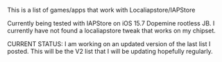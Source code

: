 This is a list of games/apps that work with Localiapstore/IAPStore

Currently being tested with IAPStore on iOS 15.7 Dopemine rootless JB. I currently have not found a localiapstore tweak that works on my chipset.

CURRENT STATUS: I am working on an updated version of the last list I posted. This will be the V2 list that I will be updating hopefully regularly.
